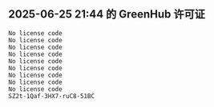 ## 2025-06-25 21:44 的 GreenHub 许可证
```
No license code
No license code
No license code
No license code
No license code
No license code
No license code
No license code
No license code
SZ2t-1Qaf-3HX7-ruC8-51BC
```
